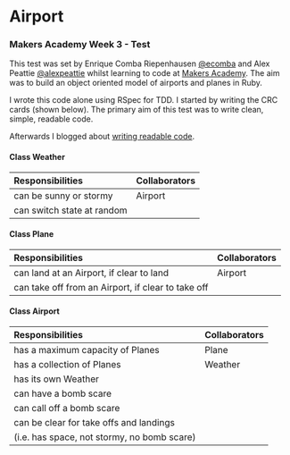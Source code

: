 Airport
=======

### Makers Academy Week 3 - Test

This test was set by Enrique Comba Riepenhausen
[@ecomba](http://twitter.com/ecomba) and Alex Peattie
[@alexpeattie](https://twitter.com/alexpeattie) whilst learning to code at
[Makers Academy](http://www.makersacademy.com). The aim was to build an
object oriented model of airports and planes in Ruby.

I wrote this code alone using RSpec for TDD. I started by writing the CRC
cards (shown below). The primary aim of this test was to write clean, simple,
readable code.

Afterwards I blogged about
[writing readable code](http://jamesjoshuahill.tumblr.com/post/60532729861/double-pay-for-clean-simple-readable-code).

#### Class Weather

| Responsibilities            | Collaborators |
| :-------------------------- | :------------ |
| can be sunny or stormy      | Airport       |                   
| can switch state at random  |               |

#### Class Plane

| Responsibilities                                    | Collaborators |
| :-------------------------------------------------- | :------------ |
| can land at an Airport, if clear to land            | Airport       |
| can take off from an Airport, if clear to take off  |               |

#### Class Airport

| Responsibilities                             | Collaborators |
| :------------------------------------------- | :------------ |
| has a maximum capacity of Planes             | Plane         |
| has a collection of Planes                   | Weather       |
| has its own Weather                          |               |
| can have a bomb scare                        |               |
| can call off a bomb scare                    |               |
| can be clear for take offs and landings      |               |
| (i.e. has space, not stormy, no bomb scare)  |               |
